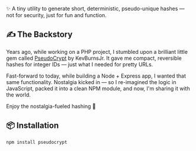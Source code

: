 ✨ A tiny utility to generate short, deterministic, pseudo-unique hashes — not for security, just for fun and function.


## ✍️ The Backstory

Years ago, while working on a PHP project, I stumbled upon a brilliant little gem called [PseudoCrypt](https://web.archive.org/web/20130727034425/http://blog.kevburnsjr.com/php-unique-hash) by KevBurnsJr. It gave me compact, reversible hashes for integer IDs — just what I needed for pretty URLs.

Fast-forward to today, while building a Node + Express app, I wanted that same functionality. Nostalgia kicked in — so I re-imagined the logic in JavaScript, packed it into a clean NPM module, and now, I'm sharing it with the world.

Enjoy the nostalgia-fueled hashing 🔁


## 📦 Installation

```bash
npm install pseudocrypt